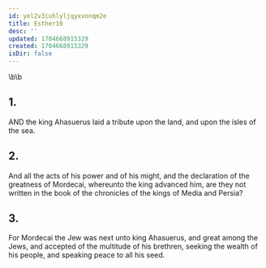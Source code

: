 ```yaml
---
id: yel2v3iuhlyljqyxvonqm2e
title: Esther10
desc: ''
updated: 1704668915329
created: 1704668915329
isDir: false
---
```

\b\b
## 1.
AND the king Ahasuerus laid a tribute upon the land, and upon the isles of the sea.
## 2.
And all the acts of his power and of his might, and the declaration of the greatness of Mordecai, whereunto the king advanced him, are they not written in the book of the chronicles of the kings of Media and Persia?
## 3.
For Mordecai the Jew was next unto king Ahasuerus, and great among the Jews, and accepted of the multitude of his brethren, seeking the wealth of his people, and speaking peace to all his seed.
